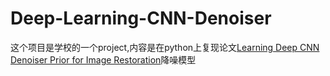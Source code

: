 # Deep-Learning-CNN-Denoiser
这个项目是学校的一个project,内容是在python上复现论文[Learning Deep CNN Denoiser Prior for Image Restoration](https://arxiv.org/pdf/1704.03264.pdf)降噪模型
